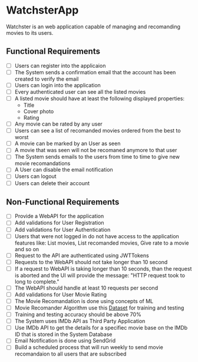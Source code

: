 # WatchsterApp 

Watchster is an web application capable of managing and recomanding movies to its users.  

## Functional Requirements  
- [ ] Users can register into the applicaion
- [ ] The System sends a confirmation email that the account has been created to verify the email
- [ ] Users can login into the application
- [ ] Every authenticated user can see all the listed movies
- [ ] A listed movie should have at least the following displayed properties:
  * Title
  * Cover photo 
  * Rating
- [ ] Any movie can be rated by any user
- [ ] Users can see a list of recomanded movies ordered from the best to worst
- [ ] A movie can be marked by an User as seen
- [ ] A movie that was seen will not be recomaned anymore to that user
- [ ] The System sends emails to the users from time to time to give new movie recomandations
- [ ] A User can disable the email notification
- [ ] Users can logout
- [ ] Users can delete their account
 
## Non-Functional Requirements
- [ ] Provide a WebAPI for the application
- [ ] Add validations for User Registration
- [ ] Add validations for User Authentication
- [ ] Users that were not logged in do not have access to the application features like: List movies, List recomanded movies, Give rate to a movie and so on
- [ ] Request to the API are authenticated using JWTTokens
- [ ] Requests to the WebAPI should not take longer than 10 second
- [ ] If a request to WebAPI is taking longer than 10 seconds, than the request is aborted and the UI will provide the message: "HTTP request took to long to complete."
- [ ] The WebAPI should handle at least 10 requests per second
- [ ] Add validations for User Movie Rating
- [ ] The Movie Recomandation is done using concepts of ML
- [ ] Movie Recomander Algorithm use this [Dataset](https://www.kaggle.com/grouplens/movielens-20m-dataset) for training and testing
- [ ] Training and testing accuracy should be above 70%
- [ ] The System uses IMDb API as Third Party Application
- [ ] Use IMDb API to get the details for a specifiec movie base on the IMDb ID that is stored in the System Database
- [ ] Email Notification is done using SendGrid
- [ ] Build a scheduled process that will run weekly to send movie recomandaion to all users that are subscribed
